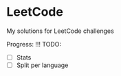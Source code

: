 # LeetCode
My solutions for LeetCode challenges 

Progress: !!!
TODO: 
- [ ] Stats
- [ ] Split per language
